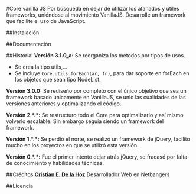 #Core vanilla JS
Por búsqueda en dejar de utilizar los afanados y útiles frameworks, uniéndose al movimiento VanillaJS. Desarrolle un framework que facilite el uso de JavaScript.

##Instalación

##Documentación

##Historial
__Versión 3.1.0_a:__ Se reorganiza los metodos por tipos de usos.
-	Se crea la tipo utils,...
-	Se incluye `Core.utils.forEach(ar, fn)`, para dar soporte en forEach en los objetos que sean tipo NodeList.

__Versión 3.0.0:__ Se rediseño por completo con el único objetivo que sea un framework basado únicamente en VanillaJS, se unio las cualidades de las versiones anteriores y optimalizando el código.

__Versión 2.\*.\*:__ Se restructuro todo el Core para optimalizarlo y así mismo volverlo escalable. Sin embargo seguía siendo un framework del framework.

__Versión 1.\*.\*:__ Se perdió el norte, se realizó un framework de jQuery, facilito mucho en los proyectos en que se utilizó esta versión.

__Versión 0.\*.\*:__ Fue el primer intento dejar atrás jQuery, se fracasó por falta de conocimiento y habilidades técnicas.

##Créditos
__[Cristian E. De la Hoz](mailto:me@yocristian.com)__ Desarrollador Web en Netbangers

##Licencia